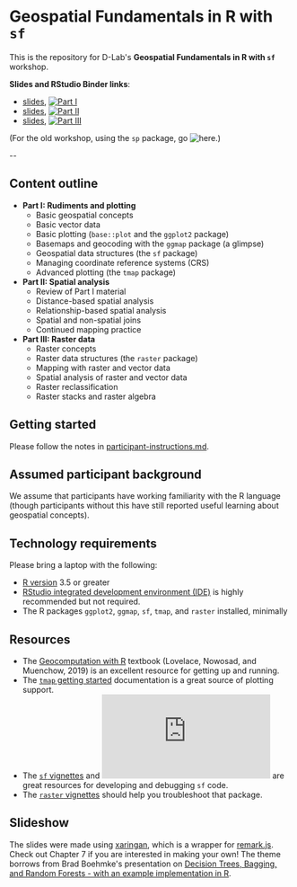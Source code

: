 # Geospatial Fundamentals in R with `sf` 

This is the repository for D-Lab's __Geospatial Fundamentals in R with `sf`__ workshop.

__Slides and RStudio Binder links__:
- [slides](https://dlab-geo.github.io/RGeo_workshop/docs/RGeo_pt1.html#1), [![Part I](http://mybinder.org/badge.svg)](http://beta.mybinder.org/v2/gh/dlab-geo/Geospatial-Fundamentals-in-R-with-sf/docs/Part_1/master?urlpath=rstudio)
- [slides](https://dlab-geo.github.io/RGeo_workshop/docs/RGeo_pt2.html#1), [![Part II](http://mybinder.org/badge.svg)](http://beta.mybinder.org/v2/gh/dlab-geo/Geospatial-Fundamentals-in-R-with-sf/docs/Part_2/master?urlpath=rstudio)
- [slides](https://dlab-geo.github.io/RGeo_workshop/docs/RGeo_pt3.html#1), [![Part III](http://mybinder.org/badge.svg)](http://beta.mybinder.org/v2/gh/dlab-geo/Geospatial-Fundamentals-in-R-with-sf/docs/Part_3/master?urlpath=rstudio)

(For the old workshop, using the `sp` package, go ![here](https://github.com/dlab-geo/r-geospatial-workshop/).)

--

## Content outline
  - __Part I: Rudiments and plotting__
      - Basic geospatial concepts
      - Basic vector data
      - Basic plotting (`base::plot` and the `ggplot2` package)
      - Basemaps and geocoding with the `ggmap` package (a glimpse)
      - Geospatial data structures (the `sf` package)
      - Managing coordinate reference systems (CRS)
      - Advanced plotting (the `tmap` package)
  - __Part II: Spatial analysis__
      - Review of Part I material
      - Distance-based spatial analysis
      - Relationship-based spatial analysis
      - Spatial and non-spatial joins
      - Continued mapping practice
  - __Part III: Raster data__
      - Raster concepts
      - Raster data structures (the `raster` package) 
      - Mapping with raster and vector data
      - Spatial analysis of raster and vector data
      - Raster reclassification
      - Raster stacks and raster algebra 
      
## Getting started

Please follow the notes in [participant-instructions.md](participant-instructions.md).

## Assumed participant background

We assume that participants have working familiarity with the R language
(though participants without this have still reported useful learning about
geospatial concepts).

## Technology requirements

Please bring a laptop with the following:

* [R version](https://cloud.r-project.org/) 3.5 or greater
* [RStudio integrated development environment (IDE)](https://www.rstudio.com/products/rstudio/download/#download) is
highly recommended but not required.
* The R packages `ggplot2`, `ggmap`, `sf`, `tmap`, and `raster` installed, minimally

## Resources

- The [Geocomputation with R](https://geocompr.robinlovelace.net/) textbook (Lovelace, Nowosad, and Muenchow, 2019) is an excellent resource for getting up and running.
- The [`tmap` getting started](https://cran.r-project.org/web/packages/tmap/vignettes/tmap-getstarted.html) documentation is a great source of plotting support.
- The [`sf` vignettes](https://cran.r-project.org/web/packages/sf/vignettes/sf1.html) and ![`sf` cheatsheet](https://github.com/rstudio/cheatsheets/blob/master/sf.pdf) are great resources for developing and debugging `sf` code.
- The [`raster` vignettes](https://cran.r-project.org/web/packages/raster/vignettes/Raster.pdf) should help you troubleshoot that package.


## Slideshow

The slides were made using [xaringan](https://github.com/yihui/xaringan), which is a wrapper for [remark.js](https://remarkjs.com/#1). Check out Chapter 7 if you are interested in making your own! The theme borrows from Brad Boehmke's presentation on [Decision Trees, Bagging, and Random Forests - with an example implementation in R](https://bradleyboehmke.github.io/random-forest-training/slides-source.html#1).  


